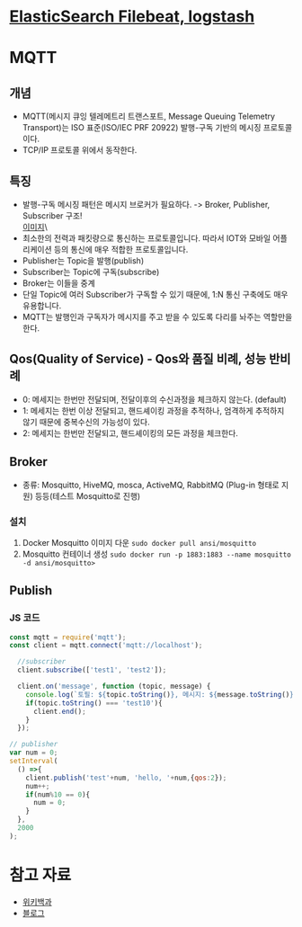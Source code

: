 # [ElasticSearch Filebeat, logstash](https://findstar.pe.kr/2018/05/28/install-and_configuration-filebeat-logstash/)


# MQTT

## 개념
- MQTT(메시지 큐잉 텔레메트리 트랜스포트, Message Queuing Telemetry Transport)는 ISO 표준(ISO/IEC PRF 20922) 발행-구독 기반의 메시징 프로토콜이다.
- TCP/IP 프로토콜 위에서 동작한다. 
## 특징
- 발행-구독 메시징 패턴은 메시지 브로커가 필요하다. -> Broker, Publisher, Subscriber 구조!\
[이미지](https://user-images.githubusercontent.com/64191382/111421929-280cb200-8731-11eb-87be-ffabc64cfe53.png)\
- 최소한의 전력과 패킷량으로 통신하는 프로토콜입니다. 따라서 IOT와 모바일 어플리케이션 등의 통신에 매우 적합한 프로토콜입니다.
- Publisher는 Topic을 발행(publish)
- Subscriber는 Topic에 구독(subscribe)
- Broker는 이들을 중계
- 단일 Topic에 여러 Subscriber가 구독할 수 있기 때문에, 1:N 통신 구축에도 매우 유용합니다.
- MQTT는 발행인과 구독자가 메시지를 주고 받을 수 있도록 다리를 놔주는 역할만을 한다.
## Qos(Quality of Service) - Qos와 품질 비례, 성능 반비례 
- 0: 메세지는 한번만 전달되며, 전달이후의 수신과정을 체크하지 않는다. (default)
- 1: 메세지는 한번 이상 전달되고, 핸드셰이킹 과정을 추적하나, 엄격하게 추적하지 않기 때문에 중복수신의 가능성이 있다.
- 2: 메세지는 한번만 전달되고, 핸드셰이킹의 모든 과정을 체크한다.

## Broker
- 종류: Mosquitto, HiveMQ, mosca, ActiveMQ, RabbitMQ (Plug-in 형태로 지원) 등등(테스트 Mosquitto로 진행)
### 설치
1. Docker Mosquitto 이미지 다운
```sudo docker pull ansi/mosquitto ```
2. Mosquitto 컨테이너 생성
``` sudo docker run -p 1883:1883 --name mosquitto -d ansi/mosquitto> ```

## Publish
### JS 코드
``` js
const mqtt = require('mqtt');
const client = mqtt.connect('mqtt://localhost');

  //subscriber
  client.subscribe(['test1', 'test2']);

  client.on('message', function (topic, message) {
    console.log(`토필: ${topic.toString()}, 메시지: ${message.toString()}`);
    if(topic.toString() === 'test10'){
      client.end();
    }
  });

// publisher
var num = 0;
setInterval(
  () =>{
    client.publish('test'+num, 'hello, '+num,{qos:2});
    num++;
    if(num%10 == 0){
      num = 0;
    }
  },
  2000
);
```

# 참고 자료
- [위키백과](https://ko.wikipedia.org/wiki/MQTT)
- [블로그](https://medium.com/@jspark141515/mqtt%EB%9E%80-314472c246ee)
